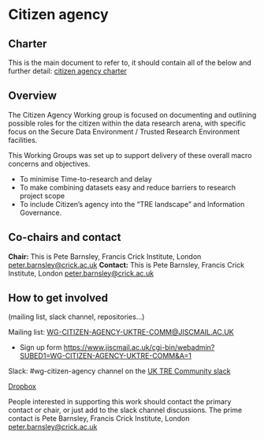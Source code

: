 # Citizen agency

## Charter

This is the main document to refer to, it should contain all of the below and further detail: [citizen agency charter](https://www.dropbox.com/scl/fo/6knltj4t4l2vz32tun8y7/ACX3kkKF-W8yVSCWBFGFzEA?rlkey=wfsfix0jl4rhj8ovk0g6rhvwm&e=1&st=98f0i8na&dl=0) 

## Overview

The Citizen Agency Working group is focused on documenting and outlining possible roles for the citizen within the data research arena, with specific focus on the Secure Data Environment / Trusted Research Environment facilities.  

This Working Groups was set up to support delivery of these overall macro concerns and objectives.

- To minimise Time-to-research and delay
- To make combining datasets easy and reduce barriers to research project scope
- To include Citizen’s agency into the “TRE landscape” and Information Governance. 


## Co-chairs and contact

**Chair:**  This is Pete Barnsley, Francis Crick Institute, London  peter.barnsley@crick.ac.uk 
**Contact:**  This is Pete Barnsley, Francis Crick Institute, London  peter.barnsley@crick.ac.uk

## How to get involved
(mailing list, slack channel, repositories…)

Mailing list: WG-CITIZEN-AGENCY-UKTRE-COMM@JISCMAIL.AC.UK
- Sign up form https://www.jiscmail.ac.uk/cgi-bin/webadmin?SUBED1=WG-CITIZEN-AGENCY-UKTRE-COMM&A=1 

Slack: #wg-citizen-agency channel on the [UK TRE Community slack](https://join.slack.com/t/uktrecommunity/shared_invite/zt-2gep86apc-QMLyIdrC2oIIsxTRzLxUqA)

[Dropbox](https://www.dropbox.com/scl/fo/oqxpmnriszxr6q67ndkc5/ANwHMrobcot_ZxxpzbxYABs?rlkey=cut8e94siwdlcf3yqihscvvbf&dl=0)  

People interested in supporting this work should contact the primary contact or chair, or just add to the slack channel discussions.
The prime contact is Pete Barnsley, Francis Crick Institute, London  peter.barnsley@crick.ac.uk


